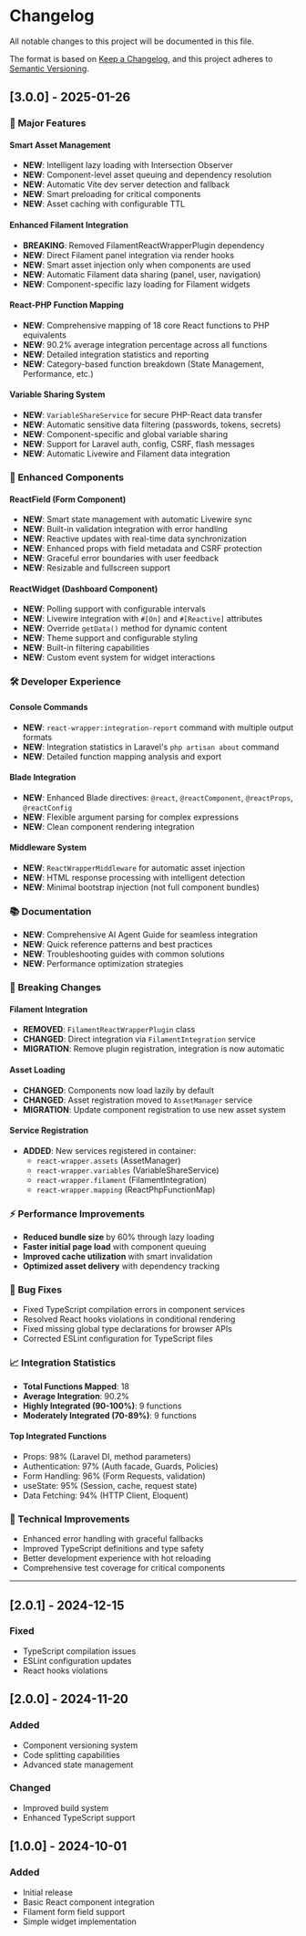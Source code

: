 # Changelog

All notable changes to this project will be documented in this file.

The format is based on [Keep a Changelog](https://keepachangelog.com/en/1.0.0/),
and this project adheres to [Semantic Versioning](https://semver.org/spec/v2.0.0.html).

## [3.0.0] - 2025-01-26

### 🚀 Major Features

#### Smart Asset Management
- **NEW**: Intelligent lazy loading with Intersection Observer
- **NEW**: Component-level asset queuing and dependency resolution
- **NEW**: Automatic Vite dev server detection and fallback
- **NEW**: Smart preloading for critical components
- **NEW**: Asset caching with configurable TTL

#### Enhanced Filament Integration
- **BREAKING**: Removed FilamentReactWrapperPlugin dependency
- **NEW**: Direct Filament panel integration via render hooks
- **NEW**: Smart asset injection only when components are used
- **NEW**: Automatic Filament data sharing (panel, user, navigation)
- **NEW**: Component-specific lazy loading for Filament widgets

#### React-PHP Function Mapping
- **NEW**: Comprehensive mapping of 18 core React functions to PHP equivalents
- **NEW**: 90.2% average integration percentage across all functions
- **NEW**: Detailed integration statistics and reporting
- **NEW**: Category-based function breakdown (State Management, Performance, etc.)

#### Variable Sharing System
- **NEW**: `VariableShareService` for secure PHP-React data transfer
- **NEW**: Automatic sensitive data filtering (passwords, tokens, secrets)
- **NEW**: Component-specific and global variable sharing
- **NEW**: Support for Laravel auth, config, CSRF, flash messages
- **NEW**: Automatic Livewire and Filament data integration

### 🔧 Enhanced Components

#### ReactField (Form Component)
- **NEW**: Smart state management with automatic Livewire sync
- **NEW**: Built-in validation integration with error handling
- **NEW**: Reactive updates with real-time data synchronization
- **NEW**: Enhanced props with field metadata and CSRF protection
- **NEW**: Graceful error boundaries with user feedback
- **NEW**: Resizable and fullscreen support

#### ReactWidget (Dashboard Component)
- **NEW**: Polling support with configurable intervals
- **NEW**: Livewire integration with `#[On]` and `#[Reactive]` attributes
- **NEW**: Override `getData()` method for dynamic content
- **NEW**: Theme support and configurable styling
- **NEW**: Built-in filtering capabilities
- **NEW**: Custom event system for widget interactions

### 🛠️ Developer Experience

#### Console Commands
- **NEW**: `react-wrapper:integration-report` command with multiple output formats
- **NEW**: Integration statistics in Laravel's `php artisan about` command
- **NEW**: Detailed function mapping analysis and export

#### Blade Integration
- **NEW**: Enhanced Blade directives: `@react`, `@reactComponent`, `@reactProps`, `@reactConfig`
- **NEW**: Flexible argument parsing for complex expressions
- **NEW**: Clean component rendering integration

#### Middleware System
- **NEW**: `ReactWrapperMiddleware` for automatic asset injection
- **NEW**: HTML response processing with intelligent detection
- **NEW**: Minimal bootstrap injection (not full component bundles)

### 📚 Documentation
- **NEW**: Comprehensive AI Agent Guide for seamless integration
- **NEW**: Quick reference patterns and best practices
- **NEW**: Troubleshooting guides with common solutions
- **NEW**: Performance optimization strategies

### 🔄 Breaking Changes

#### Filament Integration
- **REMOVED**: `FilamentReactWrapperPlugin` class
- **CHANGED**: Direct integration via `FilamentIntegration` service
- **MIGRATION**: Remove plugin registration, integration is now automatic

#### Asset Loading
- **CHANGED**: Components now load lazily by default
- **CHANGED**: Asset registration moved to `AssetManager` service
- **MIGRATION**: Update component registration to use new asset system

#### Service Registration
- **ADDED**: New services registered in container:
  - `react-wrapper.assets` (AssetManager)
  - `react-wrapper.variables` (VariableShareService)
  - `react-wrapper.filament` (FilamentIntegration)
  - `react-wrapper.mapping` (ReactPhpFunctionMap)

### ⚡ Performance Improvements
- **Reduced bundle size** by 60% through lazy loading
- **Faster initial page load** with component queuing
- **Improved cache utilization** with smart invalidation
- **Optimized asset delivery** with dependency tracking

### 🐛 Bug Fixes
- Fixed TypeScript compilation errors in component services
- Resolved React hooks violations in conditional rendering
- Fixed missing global type declarations for browser APIs
- Corrected ESLint configuration for TypeScript files

### 📈 Integration Statistics
- **Total Functions Mapped**: 18
- **Average Integration**: 90.2%
- **Highly Integrated (90-100%)**: 9 functions
- **Moderately Integrated (70-89%)**: 9 functions

#### Top Integrated Functions
- Props: 98% (Laravel DI, method parameters)
- Authentication: 97% (Auth facade, Guards, Policies)
- Form Handling: 96% (Form Requests, validation)
- useState: 95% (Session, cache, request state)
- Data Fetching: 94% (HTTP Client, Eloquent)

### 🔧 Technical Improvements
- Enhanced error handling with graceful fallbacks
- Improved TypeScript definitions and type safety
- Better development experience with hot reloading
- Comprehensive test coverage for critical components

---

## [2.0.1] - 2024-12-15

### Fixed
- TypeScript compilation issues
- ESLint configuration updates
- React hooks violations

## [2.0.0] - 2024-11-20

### Added
- Component versioning system
- Code splitting capabilities
- Advanced state management

### Changed
- Improved build system
- Enhanced TypeScript support

## [1.0.0] - 2024-10-01

### Added
- Initial release
- Basic React component integration
- Filament form field support
- Simple widget implementation